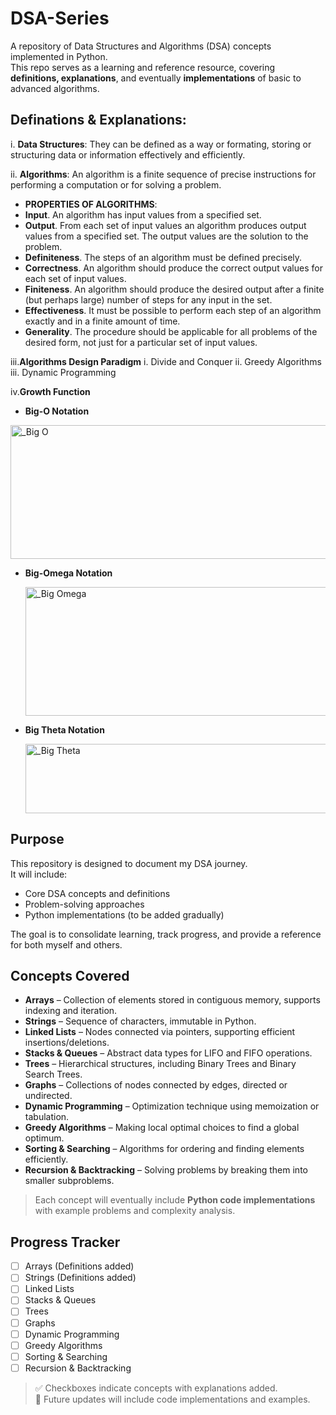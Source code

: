 # DSA-Series
A repository of Data Structures and Algorithms (DSA) concepts implemented in Python.  
This repo serves as a learning and reference resource, covering **definitions, explanations**, and eventually **implementations** of basic to advanced algorithms.

## **Definations** & **Explanations**:

i. **Data Structures**: They can be defined as a way or formating, storing or structuring data or information effectively and efficiently.

ii. **Algorithms**: An algorithm is a finite sequence of precise instructions for performing a computation or for
solving a problem.
  - **PROPERTIES OF ALGORITHMS**:
  - **Input**. An algorithm has input values from a specified set.
  -  **Output**. From each set of input values an algorithm produces output values from a specified
     set. The output values are the solution to the problem.
  - **Definiteness**. The steps of an algorithm must be defined precisely.
  - **Correctness**. An algorithm should produce the correct output values for each set of input
    values.
  - **Finiteness**. An algorithm should produce the desired output after a finite (but perhaps
    large) number of steps for any input in the set.
  - **Effectiveness**. It must be possible to perform each step of an algorithm exactly and in a
    finite amount of time.
  - **Generality**. The procedure should be applicable for all problems of the desired form, not
    just for a particular set of input values.
    
iii.**Algorithms Design Paradigm**
  i. Divide and Conquer
  ii. Greedy Algorithms
  iii. Dynamic Programming

iv.**Growth Function**
  - **Big-O Notation**

   <img width="936" height="214" alt="_Big O" src="https://github.com/user-attachments/assets/0e20753b-e89b-4e39-8ffa-088655cc3f14" />

    
  - **Big-Omega Notation**

    <img width="931" height="206" alt="_Big Omega" src="https://github.com/user-attachments/assets/78ad71e8-834c-486e-9b57-f436fa0a9659" />

    
  - **Big Theta Notation**

    <img width="742" height="111" alt="_Big Theta" src="https://github.com/user-attachments/assets/2b8499b1-55a7-4da4-bb44-d1ad54877aeb" />


## Purpose

This repository is designed to document my DSA journey.  
It will include:
- Core DSA concepts and definitions
- Problem-solving approaches
- Python implementations (to be added gradually)

The goal is to consolidate learning, track progress, and provide a reference for both myself and others.

## Concepts Covered

- **Arrays** – Collection of elements stored in contiguous memory, supports indexing and iteration.  
- **Strings** – Sequence of characters, immutable in Python.  
- **Linked Lists** – Nodes connected via pointers, supporting efficient insertions/deletions.  
- **Stacks & Queues** – Abstract data types for LIFO and FIFO operations.  
- **Trees** – Hierarchical structures, including Binary Trees and Binary Search Trees.  
- **Graphs** – Collections of nodes connected by edges, directed or undirected.  
- **Dynamic Programming** – Optimization technique using memoization or tabulation.  
- **Greedy Algorithms** – Making local optimal choices to find a global optimum.  
- **Sorting & Searching** – Algorithms for ordering and finding elements efficiently.  
- **Recursion & Backtracking** – Solving problems by breaking them into smaller subproblems.

> Each concept will eventually include **Python code implementations** with example problems and complexity analysis.

## Progress Tracker

- [ ] Arrays (Definitions added)  
- [ ] Strings (Definitions added)  
- [ ] Linked Lists  
- [ ] Stacks & Queues  
- [ ] Trees  
- [ ] Graphs  
- [ ] Dynamic Programming  
- [ ] Greedy Algorithms  
- [ ] Sorting & Searching  
- [ ] Recursion & Backtracking

> ✅ Checkboxes indicate concepts with explanations added.  
> 📝 Future updates will include code implementations and examples.
